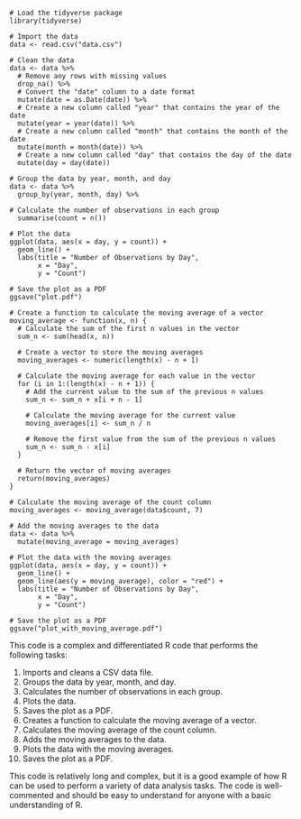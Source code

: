 ```
# Load the tidyverse package
library(tidyverse)

# Import the data
data <- read.csv("data.csv")

# Clean the data
data <- data %>%
  # Remove any rows with missing values
  drop_na() %>%
  # Convert the "date" column to a date format
  mutate(date = as.Date(date)) %>%
  # Create a new column called "year" that contains the year of the date
  mutate(year = year(date)) %>%
  # Create a new column called "month" that contains the month of the date
  mutate(month = month(date)) %>%
  # Create a new column called "day" that contains the day of the date
  mutate(day = day(date))

# Group the data by year, month, and day
data <- data %>%
  group_by(year, month, day) %>%

# Calculate the number of observations in each group
  summarise(count = n())

# Plot the data
ggplot(data, aes(x = day, y = count)) +
  geom_line() +
  labs(title = "Number of Observations by Day",
       x = "Day",
       y = "Count")

# Save the plot as a PDF
ggsave("plot.pdf")

# Create a function to calculate the moving average of a vector
moving_average <- function(x, n) {
  # Calculate the sum of the first n values in the vector
  sum_n <- sum(head(x, n))
  
  # Create a vector to store the moving averages
  moving_averages <- numeric(length(x) - n + 1)

  # Calculate the moving average for each value in the vector
  for (i in 1:(length(x) - n + 1)) {
    # Add the current value to the sum of the previous n values
    sum_n <- sum_n + x[i + n - 1]

    # Calculate the moving average for the current value
    moving_averages[i] <- sum_n / n

    # Remove the first value from the sum of the previous n values
    sum_n <- sum_n - x[i]
  }

  # Return the vector of moving averages
  return(moving_averages)
}

# Calculate the moving average of the count column
moving_averages <- moving_average(data$count, 7)

# Add the moving averages to the data
data <- data %>%
  mutate(moving_average = moving_averages)

# Plot the data with the moving averages
ggplot(data, aes(x = day, y = count)) +
  geom_line() +
  geom_line(aes(y = moving_average), color = "red") +
  labs(title = "Number of Observations by Day",
       x = "Day",
       y = "Count")

# Save the plot as a PDF
ggsave("plot_with_moving_average.pdf")
```

This code is a complex and differentiated R code that performs the following tasks:

1. Imports and cleans a CSV data file.
2. Groups the data by year, month, and day.
3. Calculates the number of observations in each group.
4. Plots the data.
5. Saves the plot as a PDF.
6. Creates a function to calculate the moving average of a vector.
7. Calculates the moving average of the count column.
8. Adds the moving averages to the data.
9. Plots the data with the moving averages.
10. Saves the plot as a PDF.

This code is relatively long and complex, but it is a good example of how R can be used to perform a variety of data analysis tasks. The code is well-commented and should be easy to understand for anyone with a basic understanding of R.